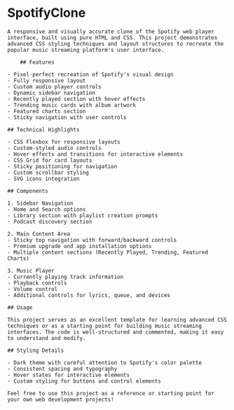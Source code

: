 # SpotifyClone
    A responsive and visually accurate clone of the Spotify web player interface, built using pure HTML and CSS. This project demonstrates advanced CSS styling techniques and layout structures to recreate the popular music streaming platform's user interface.

        ## Features

    - Pixel-perfect recreation of Spotify's visual design
    - Fully responsive layout
    - Custom audio player controls
    - Dynamic sidebar navigation
    - Recently played section with hover effects
    - Trending music cards with album artwork
    - Featured charts section
    - Sticky navigation with user controls

    ## Technical Highlights

    - CSS Flexbox for responsive layouts
    - Custom-styled audio controls
    - Hover effects and transitions for interactive elements
    - CSS Grid for card layouts
    - Sticky positioning for navigation
    - Custom scrollbar styling
    - SVG icons integration

    ## Components

    1. Sidebar Navigation
    - Home and Search options
    - Library section with playlist creation prompts
    - Podcast discovery section

    2. Main Content Area
    - Sticky top navigation with forward/backward controls
    - Premium upgrade and app installation options
    - Multiple content sections (Recently Played, Trending, Featured Charts)

    3. Music Player
    - Currently playing track information
    - Playback controls
    - Volume control
    - Additional controls for lyrics, queue, and devices

    ## Usage

    This project serves as an excellent template for learning advanced CSS techniques or as a starting point for building music streaming interfaces. The code is well-structured and commented, making it easy to understand and modify.

    ## Styling Details

    - Dark theme with careful attention to Spotify's color palette
    - Consistent spacing and typography
    - Hover states for interactive elements
    - Custom styling for buttons and control elements

    Feel free to use this project as a reference or starting point for your own web development projects!